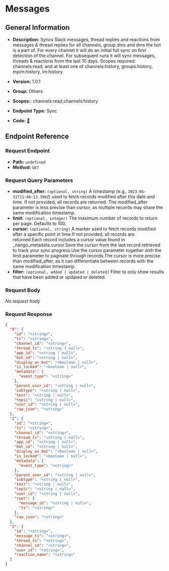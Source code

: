 # Messages

## General Information

- **Description:** Syncs Slack messages, thread replies and reactions from messages &
thread replies for all channels, group dms and dms the bot is a part
of. For every channel it will do an initial full sync on first
detection of the channel. For subsequent runs it will sync messages,
threads & reactions from the last 10 days. Scopes required:
channels:read, and at least one of
channels:history, groups:history, mpim:history, im:history

- **Version:** 1.0.1
- **Group:** Others
- **Scopes:**: channels:read,channels:history
- **Endpoint Type:** Sync
- **Code:** [🔗](https://github.com/NangoHQ/integration-templates/tree/main/integrations/slack/syncs/messages.ts)

## Endpoint Reference

### Request Endpoint

- **Path:** `undefined`
- **Method:** `GET`

### Request Query Parameters

- **modified_after:** `(optional, string)` A timestamp (e.g., `2023-05-31T11:46:13.390Z`) used to fetch records modified after this date and time. If not provided, all records are returned. The modified_after parameter is less precise than cursor, as multiple records may share the same modification timestamp.
- **limit:** `(optional, integer)` The maximum number of records to return per page. Defaults to 100.
- **cursor:** `(optional, string)` A marker used to fetch records modified after a specific point in time.If not provided, all records are returned.Each record includes a cursor value found in _nango_metadata.cursor.Save the cursor from the last record retrieved to track your sync progress.Use the cursor parameter together with the limit parameter to paginate through records.The cursor is more precise than modified_after, as it can differentiate between records with the same modification timestamp.
- **filter:** `(optional, added | updated | deleted)` Filter to only show results that have been added or updated or deleted.

### Request Body

_No request body_

### Request Response

```json
{
  "0": {
    "id": "<string>",
    "ts": "<string>",
    "channel_id": "<string>",
    "thread_ts": "<string | null>",
    "app_id": "<string | null>",
    "bot_id": "<string | null>",
    "display_as_bot": "<boolean | null>",
    "is_locked": "<boolean | null>",
    "metadata": {
      "event_type": "<string>"
    },
    "parent_user_id": "<string | null>",
    "subtype": "<string | null>",
    "text": "<string | null>",
    "topic": "<string | null>",
    "user_id": "<string | null>",
    "raw_json": "<string>"
  },
  "1": {
    "id": "<string>",
    "ts": "<string>",
    "channel_id": "<string>",
    "thread_ts": "<string | null>",
    "app_id": "<string | null>",
    "bot_id": "<string | null>",
    "display_as_bot": "<boolean | null>",
    "is_locked": "<boolean | null>",
    "metadata": {
      "event_type": "<string>"
    },
    "parent_user_id": "<string | null>",
    "subtype": "<string | null>",
    "text": "<string | null>",
    "topic": "<string | null>",
    "user_id": "<string | null>",
    "root": {
      "message_id": "<string | null>",
      "ts": "<string>"
    },
    "raw_json": "<string>"
  },
  "2": {
    "id": "<string>",
    "message_ts": "<string>",
    "thread_ts": "<string>",
    "channel_id": "<string>",
    "user_id": "<string>",
    "reaction_name": "<string>"
  }
}
```

